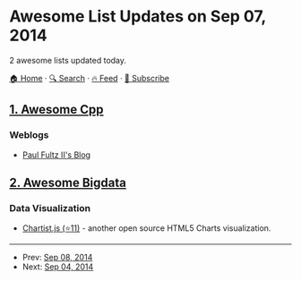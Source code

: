 # Awesome List Updates on Sep 07, 2014

2 awesome lists updated today.

[🏠 Home](/README.md) · [🔍 Search](https://test.trackawesomelist.com/search/) · [🔥 Feed](https://test.trackawesomelist.com/rss.xml) · [📮 Subscribe](https://trackawesomelist.us17.list-manage.com/subscribe?u=d2f0117aa829c83a63ec63c2f&id=36a103854c)



## [1. Awesome Cpp](/content/fffaraz/awesome-cpp/README.md)

### Weblogs

*   [Paul Fultz II's Blog](http://pfultz2.com/blog/)

## [2. Awesome Bigdata](/content/newTendermint/awesome-bigdata/README.md)

### Data Visualization

*   [Chartist.js (⭐11)](https://github.com/gionkunz/chartist-js) - another open source HTML5 Charts visualization.

---

- Prev: [Sep 08, 2014](/content/2014/09/08/README.md)
- Next: [Sep 04, 2014](/content/2014/09/04/README.md)
